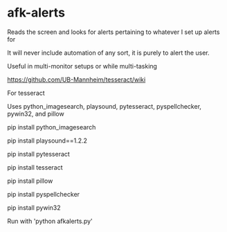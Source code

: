 # afk-alerts

Reads the screen and looks for alerts pertaining to whatever I set up alerts for

It will never include automation of any sort, it is purely to alert the user.

Useful in multi-monitor setups or while multi-tasking

https://github.com/UB-Mannheim/tesseract/wiki

For tesseract

Uses python_imagesearch, playsound, pytesseract, pyspellchecker, pywin32, and pillow

pip install python_imagesearch

pip install playsound==1.2.2

pip install pytesseract

pip install tesseract

pip install pillow

pip install pyspellchecker

pip install pywin32

Run with 'python afkalerts.py'
